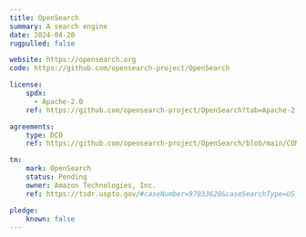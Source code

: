 ```yaml
---
title: OpenSearch
summary: A search engine
date: 2024-04-20
rugpulled: false

website: https://opensearch.org
code: https://github.com/opensearch-project/OpenSearch

license:
    spdx:
      - Apache-2.0
    ref: https://github.com/opensearch-project/OpenSearch?tab=Apache-2.0-1-ov-file

agreements:
    type: DCO
    ref: https://github.com/opensearch-project/OpenSearch/blob/main/CONTRIBUTING.md#developer-certificate-of-origin

tm:
    mark: OpenSearch
    status: Pending
    owner: Amazon Technologies, Inc.
    ref: https://tsdr.uspto.gov/#caseNumber=97033628&caseSearchType=US_APPLICATION&caseType=DEFAULT&searchType=statusSearch

pledge:
    known: false
---
```


